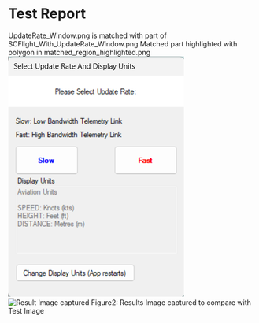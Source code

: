 # Test Report
UpdateRate_Window.png is matched with part of SCFlight_With_UpdateRate_Window.png
Matched part highlighted with polygon in matched_region_highlighted.png
![Test Image](../Test_Images/UpdateRate_Window.png 'Test Image for comparing results')
![Result Image captured](C:\Work\TestMarkDownFile\Test_Cases\Test_Procedures\..\Result_Images\matched_region_highlighted.png)
Figure2: Results Image captured to compare with Test Image
